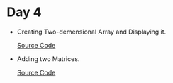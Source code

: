 # Day 4

  - Creating Two-demensional Array and Displaying it.
    
    [Source Code](ArrayD.java)

  - Adding two Matrices.

    [Source Code](ArrayMa.java)

   